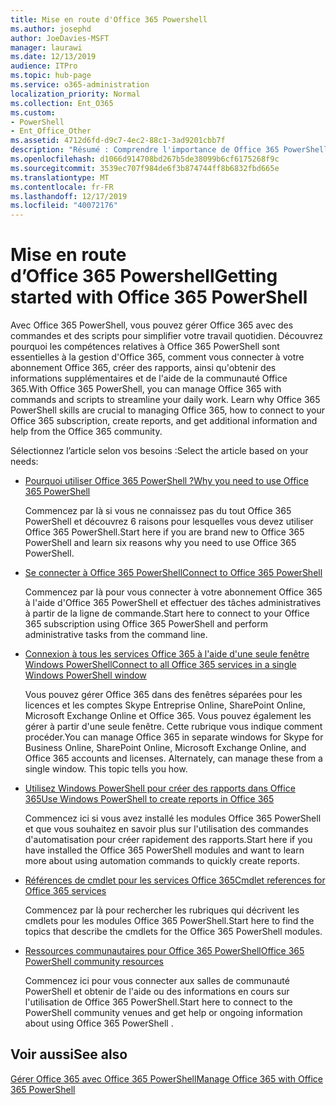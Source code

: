 ```yaml
---
title: Mise en route d'Office 365 Powershell
ms.author: josephd
author: JoeDavies-MSFT
manager: laurawi
ms.date: 12/13/2019
audience: ITPro
ms.topic: hub-page
ms.service: o365-administration
localization_priority: Normal
ms.collection: Ent_O365
ms.custom:
- PowerShell
- Ent_Office_Other
ms.assetid: 4712d6fd-d9c7-4ec2-88c1-3ad9201cbb7f
description: "Résumé : Comprendre l'importance de Office 365 PowerShell, vous connecter à votre client Office 365 et obtenir de l'aide."
ms.openlocfilehash: d1066d914708bd267b5de38099b6cf6175268f9c
ms.sourcegitcommit: 3539ec707f984de6f3b874744ff8b6832fbd665e
ms.translationtype: MT
ms.contentlocale: fr-FR
ms.lasthandoff: 12/17/2019
ms.locfileid: "40072176"
---
```

# <a name="getting-started-with-office-365-powershell"></a><span data-ttu-id="8ae5b-103">Mise en route d’Office 365 Powershell</span><span class="sxs-lookup"><span data-stu-id="8ae5b-103">Getting started with Office 365 PowerShell</span></span>

<span data-ttu-id="8ae5b-p101">Avec Office 365 PowerShell, vous pouvez gérer Office 365 avec des commandes et des scripts pour simplifier votre travail quotidien. Découvrez pourquoi les compétences relatives à Office 365 PowerShell sont essentielles à la gestion d'Office 365, comment vous connecter à votre abonnement Office 365, créer des rapports, ainsi qu'obtenir des informations supplémentaires et de l'aide de la communauté Office 365.</span><span class="sxs-lookup"><span data-stu-id="8ae5b-p101">With Office 365 PowerShell, you can manage Office 365 with commands and scripts to streamline your daily work. Learn why Office 365 PowerShell skills are crucial to managing Office 365, how to connect to your Office 365 subscription, create reports, and get additional information and help from the Office 365 community.</span></span>
  
<span data-ttu-id="8ae5b-106">Sélectionnez l’article selon vos besoins :</span><span class="sxs-lookup"><span data-stu-id="8ae5b-106">Select the article based on your needs:</span></span>
  
- [<span data-ttu-id="8ae5b-107">Pourquoi utiliser Office 365 PowerShell ?</span><span class="sxs-lookup"><span data-stu-id="8ae5b-107">Why you need to use Office 365 PowerShell</span></span>](why-you-need-to-use-office-365-powershell.md)
    
    <span data-ttu-id="8ae5b-108">Commencez par là si vous ne connaissez pas du tout Office 365 PowerShell et découvrez 6 raisons pour lesquelles vous devez utiliser Office 365 PowerShell.</span><span class="sxs-lookup"><span data-stu-id="8ae5b-108">Start here if you are brand new to Office 365 PowerShell and learn six reasons why you need to use Office 365 PowerShell.</span></span> 
    
- [<span data-ttu-id="8ae5b-109">Se connecter à Office 365 PowerShell</span><span class="sxs-lookup"><span data-stu-id="8ae5b-109">Connect to Office 365 PowerShell</span></span>](connect-to-office-365-powershell.md)
    
    <span data-ttu-id="8ae5b-110">Commencez par là pour vous connecter à votre abonnement Office 365 à l'aide d'Office 365 PowerShell et effectuer des tâches administratives à partir de la ligne de commande.</span><span class="sxs-lookup"><span data-stu-id="8ae5b-110">Start here to connect to your Office 365 subscription using Office 365 PowerShell and perform administrative tasks from the command line.</span></span>
    
- [<span data-ttu-id="8ae5b-111">Connexion à tous les services Office 365 à l'aide d'une seule fenêtre Windows PowerShell</span><span class="sxs-lookup"><span data-stu-id="8ae5b-111">Connect to all Office 365 services in a single Windows PowerShell window</span></span>](connect-to-all-office-365-services-in-a-single-windows-powershell-window.md)
    
    <span data-ttu-id="8ae5b-p102">Vous pouvez gérer Office 365 dans des fenêtres séparées pour les licences et les comptes Skype Entreprise Online, SharePoint Online, Microsoft Exchange Online et Office 365. Vous pouvez également les gérer à partir d'une seule fenêtre. Cette rubrique vous indique comment procéder.</span><span class="sxs-lookup"><span data-stu-id="8ae5b-p102">You can manage Office 365 in separate windows for Skype for Business Online, SharePoint Online, Microsoft Exchange Online, and Office 365 accounts and licenses. Alternately, can manage these from a single window. This topic tells you how.</span></span>
    
- [<span data-ttu-id="8ae5b-115">Utilisez Windows PowerShell pour créer des rapports dans Office 365</span><span class="sxs-lookup"><span data-stu-id="8ae5b-115">Use Windows PowerShell to create reports in Office 365</span></span>](use-windows-powershell-to-create-reports-in-office-365.md)
    
    <span data-ttu-id="8ae5b-116">Commencez ici si vous avez installé les modules Office 365 PowerShell et que vous souhaitez en savoir plus sur l'utilisation des commandes d'automatisation pour créer rapidement des rapports.</span><span class="sxs-lookup"><span data-stu-id="8ae5b-116">Start here if you have installed the Office 365 PowerShell modules and want to learn more about using automation commands to quickly create reports.</span></span> 
    
- [<span data-ttu-id="8ae5b-117">Références de cmdlet pour les services Office 365</span><span class="sxs-lookup"><span data-stu-id="8ae5b-117">Cmdlet references for Office 365 services</span></span>](cmdlet-references-for-office-365-services.md)
    
    <span data-ttu-id="8ae5b-118">Commencez par là pour rechercher les rubriques qui décrivent les cmdlets pour les modules Office 365 PowerShell.</span><span class="sxs-lookup"><span data-stu-id="8ae5b-118">Start here to find the topics that describe the cmdlets for the Office 365 PowerShell modules.</span></span>
    
- [<span data-ttu-id="8ae5b-119">Ressources communautaires pour Office 365 PowerShell</span><span class="sxs-lookup"><span data-stu-id="8ae5b-119">Office 365 PowerShell community resources</span></span>](office-365-powershell-community-resources.md)
    
    <span data-ttu-id="8ae5b-120">Commencez ici pour vous connecter aux salles de communauté PowerShell et obtenir de l'aide ou des informations en cours sur l'utilisation de Office 365 PowerShell.</span><span class="sxs-lookup"><span data-stu-id="8ae5b-120">Start here to connect to the PowerShell community venues and get help or ongoing information about using Office 365 PowerShell .</span></span>
    
## <a name="see-also"></a><span data-ttu-id="8ae5b-121">Voir aussi</span><span class="sxs-lookup"><span data-stu-id="8ae5b-121">See also</span></span>

[<span data-ttu-id="8ae5b-122">Gérer Office 365 avec Office 365 PowerShell</span><span class="sxs-lookup"><span data-stu-id="8ae5b-122">Manage Office 365 with Office 365 PowerShell</span></span>](manage-office-365-with-office-365-powershell.md)

